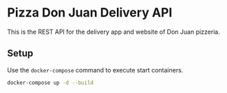 # Pizza Don Juan Delivery API

This is the REST API for the delivery app and website of Don Juan pizzeria.

## Setup

Use the `docker-compose` command to execute start containers.

```bash
docker-compose up -d --build
```
